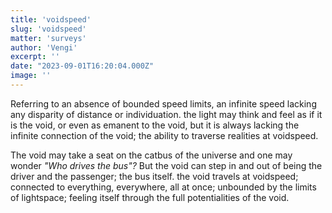 ```yaml
---
title: 'voidspeed'
slug: 'voidspeed'
matter: 'surveys'
author: 'Vengi'
excerpt: ''
date: "2023-09-01T16:20:04.000Z"
image: ''
---
```


Referring to an absence of bounded speed limits, an infinite speed lacking any disparity of distance or individuation. the light may think and feel as if it is the void, or even as emanent to the void, but it is always lacking the infinite connection of the void; the ability to traverse realities at voidspeed.

The void may take a seat on the catbus of the universe and one may wonder _"Who drives the bus"?_ But the void can step in and out of being the driver and the passenger; the bus itself. the void travels at voidspeed; connected to everything, everywhere, all at once; unbounded by the limits of lightspace; feeling itself through the full potentialities of the void.